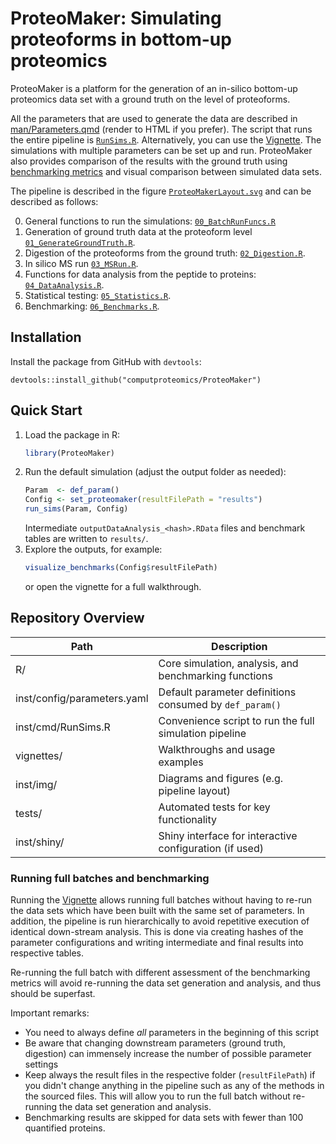 # ProteoMaker: Simulating proteoforms in bottom-up proteomics

ProteoMaker is a platform for the  generation of an in-silico bottom-up proteomics data set with a ground truth on the level of proteoforms. 

All the parameters that are used to generate the data are described in [man/Parameters.qmd](man/Parameters.qmd) (render to HTML if you prefer). The script that runs the entire pipeline is [`RunSims.R`](inst/cmd/RunSims.R). Alternatively, you can use the [Vignette](vignettes/Vignette.html). The simulations with multiple parameters can be set up and run. ProteoMaker also provides comparison of the results with the ground truth using [benchmarking metrics](man/Benchmarks.qmd) and visual comparison between simulated data sets.

The pipeline is described in the figure [`ProteoMakerLayout.svg`](inst/img/ProteoMakerLayout.svg) and can be described as follows:

0) General functions to run the simulations: [`00_BatchRunFuncs.R`](R/00_BatchRunFuncs.R)
1) Generation of ground truth data at the proteoform level [`01_GenerateGroundTruth.R`](R/01_GenerateGroundTruth.R).
2) Digestion of the proteoforms from the ground truth: [`02_Digestion.R`](R/02_Digestion.R).
3) In silico MS run [`03_MSRun.R`](R/03_MSRun.R).
4) Functions for data analysis from the peptide to proteins: [`04_DataAnalysis.R`](R/04_DataAnalysis.R).
5) Statistical testing: [`05_Statistics.R`](R/05_Statistics.R).
6) Benchmarking: [`06_Benchmarks.R`](R/06_Benchmarks.R).

## Installation

Install the package from GitHub with `devtools`:
```
devtools::install_github("computproteomics/ProteoMaker")
```

## Quick Start

1. Load the package in R:
   ```r
   library(ProteoMaker)
   ```
2. Run the default simulation (adjust the output folder as needed):
   ```r
   Param  <- def_param()
   Config <- set_proteomaker(resultFilePath = "results")
   run_sims(Param, Config)
   ```
   Intermediate `outputDataAnalysis_<hash>.RData` files and benchmark tables are written to `results/`.
3. Explore the outputs, for example:
   ```r
   visualize_benchmarks(Config$resultFilePath)
   ```
   or open the vignette for a full walkthrough.

## Repository Overview

| Path | Description |
| --- | --- |
| R/ | Core simulation, analysis, and benchmarking functions |
| inst/config/parameters.yaml | Default parameter definitions consumed by `def_param()` |
| inst/cmd/RunSims.R | Convenience script to run the full simulation pipeline |
| vignettes/ | Walkthroughs and usage examples |
| inst/img/ | Diagrams and figures (e.g. pipeline layout) |
| tests/ | Automated tests for key functionality |
| inst/shiny/ | Shiny interface for interactive configuration (if used) |

### Running full batches and benchmarking

Running the [Vignette](vignettes/Vignette.html) allows running full batches without having to re-run the data sets which have been built with the same set of parameters. In addition, the pipeline is run hierarchically to avoid repetitive execution of identical down-stream analysis. This is done via creating hashes of the parameter configurations and writing intermediate and final results into respective tables.

Re-running the full batch with different assessment of the benchmarking metrics will avoid re-running the data set generation and analysis, and thus should be superfast.

Important remarks:

- You need to always define _all_ parameters in the beginning of this script
- Be aware that changing downstream parameters (ground truth, digestion) can immensely increase the number of possible parameter settings
- Keep always the result files in the respective folder (`resultFilePath`) if you didn't change anything in the pipeline such as any of the methods in the sourced files. This will allow you to run the full batch without re-running the data set generation and analysis.
- Benchmarking results are skipped for data sets with fewer than 100 quantified proteins.
